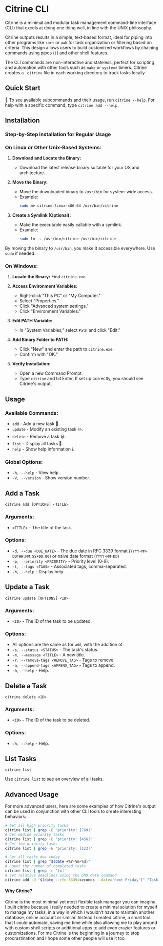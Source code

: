 # Citrine CLI
Citrine is a minimal and modular task management command-line interface (CLI) that excels at doing one thing well, in line with the UNIX philosophy.

Citrine outputs results in a simple, text-based format, ideal for piping into other programs like `sort` or `awk` for task organization or filtering based on criteria. This design allows users to build customized workflows by chaining commands using pipes (`|`) and other shell features.

The CLI commands are non-interactive and stateless, perfect for scripting and automation with other tools such as `make` or `systemd` timers. Citrine creates a `.citrine` file in each working directory to track tasks locally.

## Quick Start
🌟 To see available subcommands and their usage, run `citrine --help`. For help with a specific command, type `citrine add --help`.

## Installation
### Step-by-Step Installation for Regular Usage

### On Linux or Other Unix-Based Systems:

1. **Download and Locate the Binary:**
   - Download the latest release binary suitable for your OS and architecture.

2. **Move the Binary:**
   - Move the downloaded binary to `/usr/bin` for system-wide access.
   - Example:
     ```sh
     sudo mv citrine-linux-x86-64 /usr/bin/citrine
     ```

3. **Create a Symlink (Optional):**
   - Make the executable easily callable with a symlink.
   - Example:
     ```sh
     sudo ln -s /usr/bin/citrine /usr/bin/citrine
     ```

By moving the binary to `/usr/bin`, you make it accessible everywhere. Use `sudo` if needed.

### On Windows:

1. **Locate the Binary:**
   Find `citrine.exe`.

2. **Access Environment Variables:**
   - Right-click "This PC" or "My Computer."
   - Select "Properties."
   - Click "Advanced system settings."
   - Click "Environment Variables."

3. **Edit PATH Variable:**
   - In "System Variables," select `Path` and click "Edit."

4. **Add Binary Folder to PATH:**
   - Click "New" and enter the path to `citrine.exe`.
   - Confirm with "OK."

5. **Verify Installation:**
   - Open a new Command Prompt.
   - Type `citrine` and hit Enter. If set up correctly, you should see Citrine's output.

## Usage
### Available Commands:

- `add` - Add a new task 📝.
- `update` - Modify an existing task ✏️.
- `delete` - Remove a task 🗑️.
- `list` - Display all tasks 📜.
- `help` - Show help information ℹ️.

### Global Options:

- `-h, --help` - View help.
- `-V, --version` - Show version number.

## Add a Task

```shell
citrine add [OPTIONS] <TITLE>
```

### Arguments:

- `<TITLE>` - The title of the task.

### Options:

- `-d, --due <DUE_DATE>` - The due date in RFC 3339 format (`YYYY-MM-DDTHH:MM:SS+00:00`) or naive date format (`YYYY-MM-DD`)
- `-p, --priority <PRIORITY>` - Priority level (0-9).
- `-t, --tags <TAGS>` - Associated tags, comma-separated.
- `-h, --help` - Display help.

## Update a Task

```shell
citrine update [OPTIONS] <ID>
```

### Arguments:

- `<ID>` - The ID of the task to be updated.

### Options:

- All options are the same as for `add`, with the addition of:
- `-s, --status <STATUS>` - The task's status.
- `-m, --message <TITLE>` - A new title.
- `-r, --remove-tags <REMOVE_TAG>` - Tags to remove.
- `-a, --append-tags <APPEND_TAG>` - Tags to append.
- `-h, --help` - Help.

## Delete a Task

```shell
citrine delete <ID>
```

### Arguments:

- `<ID>` - The ID of the task to be deleted.

### Options:

- `-h, --help` - Help.

## List Tasks

```shell
citrine list
```

Use `citrine list` to see an overview of all tasks.

## Advanced Usage
For more advanced users, here are some examples of how Citrine's output can be used in conjunction with other CLI tools to create interesting behaviors:

```sh
# Get all high priority tasks
citrine list | grep -E 'priority: [789]'
# Get medium priority tasks
citrine list | grep -E 'priority: [456]'
# Get low priority tasks
citrine list | grep -E 'priority: [123]'
```
```sh
# Get all tasks due today
citrine list | grep "$(date +%Y-%m-%d)"
# Count the number of completed tasks
citrine list | grep -c '[x]'
# Set relative deadlines using the GNU date command
citrine add -d "$(date --rfc-3339=seconds --date='next Friday')" "Task Title"
```
#### Why Citrine?
Citrine is the most minimal yet most flexible task manager you can imagine. I built citrine because I really needed to create a minimal solution
for myself to manage my tasks, in a way in which I wouldn't have to maintain another database, online account or similar. Instead I created citrine, a small tool that I could automate, saving me time while also allowing me to play around with custom shell scripts or additional apps to add even crazier features or customizations. For me Citrine is the beginning in a journey to stop procrastination and I hope some other people will use it too.
